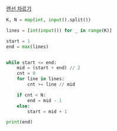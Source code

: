 [랜선 자르기](https://www.acmicpc.net/problem/1654)

```python
K, N = map(int, input().split())

lines = [int(input()) for _ in range(K)]

start = 1
end = max(lines)


while start <= end:
    mid = (start + end) // 2
    cnt = 0
    for line in lines:
        cnt += line // mid

    if cnt < N:
        end = mid - 1
    else:
        start = mid + 1

print(end)
```
